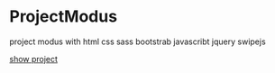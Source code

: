 # ProjectModus
project modus with html css sass bootstrab javascribt jquery swipejs

[show project](https://mohandturke2002.github.io/ProjectModus/index.html)
